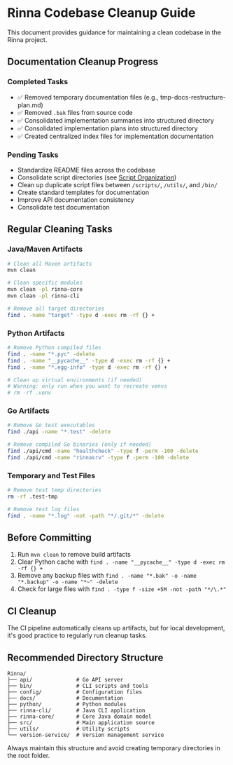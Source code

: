# Rinna Codebase Cleanup Guide

This document provides guidance for maintaining a clean codebase in the Rinna project.

## Documentation Cleanup Progress

### Completed Tasks
- ✅ Removed temporary documentation files (e.g., tmp-docs-restructure-plan.md)
- ✅ Removed `.bak` files from source code
- ✅ Consolidated implementation summaries into structured directory
- ✅ Consolidated implementation plans into structured directory
- ✅ Created centralized index files for implementation documentation

### Pending Tasks
- Standardize README files across the codebase
- Consolidate script directories (see [Script Organization](./implementation-summaries/script-organization.md))
- Clean up duplicate script files between `/scripts/`, `/utils/`, and `/bin/`
- Create standard templates for documentation
- Improve API documentation consistency
- Consolidate test documentation

## Regular Cleaning Tasks

### Java/Maven Artifacts

```bash
# Clean all Maven artifacts
mvn clean

# Clean specific modules
mvn clean -pl rinna-core
mvn clean -pl rinna-cli

# Remove all target directories
find . -name "target" -type d -exec rm -rf {} +
```

### Python Artifacts

```bash
# Remove Python compiled files
find . -name "*.pyc" -delete
find . -name "__pycache__" -type d -exec rm -rf {} +
find . -name "*.egg-info" -type d -exec rm -rf {} +

# Clean up virtual environments (if needed)
# Warning: only run when you want to recreate venvs
# rm -rf .venv
```

### Go Artifacts

```bash
# Remove Go test executables
find ./api -name "*.test" -delete

# Remove compiled Go binaries (only if needed)
find ./api/cmd -name "healthcheck" -type f -perm -100 -delete
find ./api/cmd -name "rinnasrv" -type f -perm -100 -delete
```

### Temporary and Test Files

```bash
# Remove test temp directories
rm -rf .test-tmp

# Remove test log files
find . -name "*.log" -not -path "*/.git/*" -delete
```

## Before Committing

1. Run `mvn clean` to remove build artifacts
2. Clear Python cache with `find . -name "__pycache__" -type d -exec rm -rf {} +`
3. Remove any backup files with `find . -name "*.bak" -o -name "*.backup" -o -name "*~" -delete`
4. Check for large files with `find . -type f -size +5M -not -path "*/\.*"`

## CI Cleanup

The CI pipeline automatically cleans up artifacts, but for local development, it's good practice to regularly run cleanup tasks.

## Recommended Directory Structure

```
Rinna/
├── api/              # Go API server
├── bin/              # CLI scripts and tools
├── config/           # Configuration files
├── docs/             # Documentation
├── python/           # Python modules
├── rinna-cli/        # Java CLI application
├── rinna-core/       # Core Java domain model
├── src/              # Main application source
├── utils/            # Utility scripts
└── version-service/  # Version management service
```

Always maintain this structure and avoid creating temporary directories in the root folder.